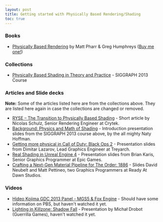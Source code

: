 ```yaml
---
layout: post
title: Getting started with Physically Based Rendering/Shading
toc: true
---
```

### Books
* [Physically Based Rendering](http://www.pbrt.org/) by Matt Pharr & Greg Humphreys ([Buy me one!](http://amzn.com/w/3JP6P23PBFCTJ))

### Collections
* [Physically Based Shading in Theory and Practice](http://blog.selfshadow.com/publications/s2013-shading-course/) - SIGGRAPH 2013 Course

### Articles and Slide decks
**Note:** Some of the articles listed here are from the collections above. They are listed here again in case the collections are changed or removed.

* [RYSE – The Transition to Physically Based Shading](http://www.makinggames.de/index.php/magazin/2391_ryse__the_transition_to_physically_based_shading) - Short article by Nicolas Schulz, Senior Rendering Engineer at Crytek.
* [Background: Physics and Math of Shading](http://blog.selfshadow.com/publications/s2013-shading-course/hoffman/s2013_pbs_physics_math_slides.pdf) - Introduction presentation slides from the SIGGRAPH 2013 course above, by the all mighty Naty Hoffman.
* [Getting more physical in Call of Duty: Black Ops 2](http://blog.selfshadow.com/publications/s2013-shading-course/lazarov/s2013_pbs_black_ops_2_slides_v2.pdf) - Presentation slides from Dimitar Lazarov, Lead Graphics Engineer at Treyarch.
* [Real Shading in Unreal Engine 4](http://blog.selfshadow.com/publications/s2013-shading-course/karis/s2013_pbs_epic_slides.pdf) - Presentation slides from Brian Karis, Senior Graphics Programmer at Epic Games.
* [Crafting a Next-Gen Material Pipeline for The Order: 1886](http://blog.selfshadow.com/publications/s2013-shading-course/rad/s2013_pbs_rad_slides.pdf) - Slides David Neubelt and Matt Pettineo, two Graphics Programmers at Ready At Dawn Studios.

### Videos
* [Hideo Kojima GDC 2013 Panel - MGS5 & Fox Engine](http://www.youtube.com/watch?v=FQMbxzTUuSg) - Should have some information on PBS, but haven't watched it yet.
* [Lighting in Killzone: Shadow Fall](http://www.youtube.com/watch?v=_29M8F-sRsU) - Presentation by Michał Drobot (Guerrilla Games), haven't watched it yet.
